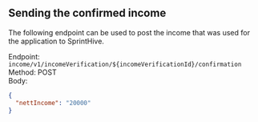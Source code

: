 ## Sending the confirmed income

The following endpoint can be used to post the income that was used for the application to SprintHive. 

Endpoint: ```income/v1/incomeVerification/${incomeVerificationId}/confirmation```  
Method: POST  
Body:
```json
{
  "nettIncome": "20000"
}
```
